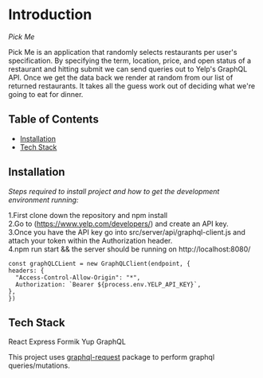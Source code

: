 # Introduction

*Pick Me*

Pick Me is an application that randomly selects restaurants per user's specification. By specifying the term, location, price, and open status of a restaurant and hitting submit we can send queries out to Yelp's GraphQL API. Once we get the data back we render at random from our list of returned restaurants. It takes all the guess work out of deciding what we're going to eat for dinner.


## Table of Contents
  * [Installation](#installation)
  * [Tech Stack](#techstack)



 ## Installation
  
  *Steps required to install project and how to get the development environment running:*
  
  1.First clone down the repository and npm install<br/>
  2.Go to (https://www.yelp.com/developers/) and create an API key. <br/>
  3.Once you have the API key go into src/server/api/graphql-client.js and attach your token within the Authorization header. <br/>
  4.npm run start && the server should be running on http://localhost:8080/

  ```
const graphQLCLient = new GraphQLClient(endpoint, {
  headers: {
    "Access-Control-Allow-Origin": "*",
    Authorization: `Bearer ${process.env.YELP_API_KEY}`,
  },
})
 ```
 
 ## Tech Stack
 React
 Express
 Formik
 Yup
 GraphQL
 



This project uses [graphql-request](https://www.npmjs.com/package/graphql-request) package to perform graphql queries/mutations.













